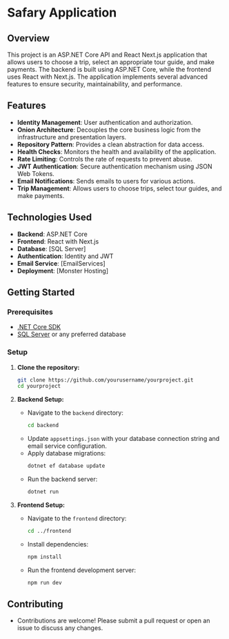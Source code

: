 # Safary Application

## Overview
This project is an ASP.NET Core API and React Next.js application that allows users to choose a trip, select an appropriate tour guide, and make payments. The backend is built using ASP.NET Core, while the frontend uses React with Next.js. The application implements several advanced features to ensure security, maintainability, and performance.

## Features
- **Identity Management**: User authentication and authorization.
- **Onion Architecture**: Decouples the core business logic from the infrastructure and presentation layers.
- **Repository Pattern**: Provides a clean abstraction for data access.
- **Health Checks**: Monitors the health and availability of the application.
- **Rate Limiting**: Controls the rate of requests to prevent abuse.
- **JWT Authentication**: Secure authentication mechanism using JSON Web Tokens.
- **Email Notifications**: Sends emails to users for various actions.
- **Trip Management**: Allows users to choose trips, select tour guides, and make payments.

## Technologies Used
- **Backend**: ASP.NET Core
- **Frontend**: React with Next.js
- **Database**: [SQL Server]
- **Authentication**: Identity and JWT
- **Email Service**: [EmailServices]
- **Deployment**: [Monster Hosting]

## Getting Started

### Prerequisites
- [.NET Core SDK](https://dotnet.microsoft.com/download)
- [SQL Server](https://www.microsoft.com/en-us/sql-server/sql-server-downloads) or any preferred database

### Setup

1. **Clone the repository:**
    ```sh
    git clone https://github.com/yourusername/yourproject.git
    cd yourproject
    ```

2. **Backend Setup:**
    - Navigate to the `backend` directory:
        ```sh
        cd backend
        ```
    - Update `appsettings.json` with your database connection string and email service configuration.
    - Apply database migrations:
        ```sh
        dotnet ef database update
        ```
    - Run the backend server:
        ```sh
        dotnet run
        ```

3. **Frontend Setup:**
    - Navigate to the `frontend` directory:
        ```sh
        cd ../frontend
        ```
    - Install dependencies:
        ```sh
        npm install
        ```
    - Run the frontend development server:
        ```sh
        npm run dev
        ```

## Contributing
- Contributions are welcome! Please submit a pull request or open an issue to discuss any changes.

